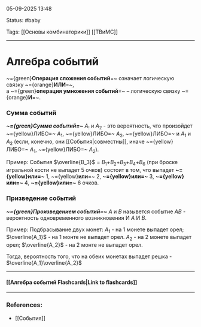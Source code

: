 
05-09-2025 13:48

Status: #baby 

Tags: [[Основы комбинаторики]] [[ТВиМС]]

---
# Алгебра событий


~={green}**Операция сложения событий**=~ означает логическую связку ~={orange}**ИЛИ**=~,  
а ~={green}**операция умножения событий**=~ – логическую связку ~={orange}**И**=~.


### Сумма событий

***~={green}Сумма событий=~*** $A_!$ и $A_2$ - это вероятность, что произойдет ~={yellow}ЛИБО=~ $A_1$, ~={yellow}ЛИБО=~ $A_2$, ~={yellow}ЛИБО=~ и $A_1$ и $A_2$ (если, конечно,  они [[События|совместны]], иначе ~={yellow}ЛИБО=~ $A_1$, ~={yellow}ЛИБО=~ $A_2$).

Пример: 
События $\overline{B_3}$ = $B_1$+$B_2$+$B_3$+$B_4$+$B_6$ (при броске игральной кости не выпадет 5 очков) состоит в том, что выпадет **~={yellow}или=~** 1, ~={yellow}**или**=~ 2, **~={yellow}или=~** 3, **~={yellow}или=~** 4, **~={yellow}или=~** 6 очков.

### Призведение событий

***~={green}Произведением событий=~*** $A$  и $B$ назывется событие $AB$ - вероятность одновременного возникновения И $A$ И $B$.

Пример:
Подбрасывание двух монет:
$A_1$ - на 1 монете выпадет орел;
$\overline{A_1}$ - на 1 монте не выпадет орел.
$A_2$ - на 2 монете выпадет орел;
$\overline{A_2}$ - на 2 монте не выпадет орел.

Тогда, вероятность того, что на обеих монетах выпадет решка - $\overline{A_1}\overline{A_2}$



----
#### [[Алгебра событий Flashcards|Link to flashcards]]



---
### References:

- [[События]]
